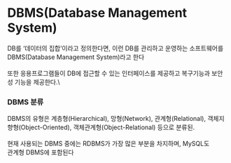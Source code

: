 # DBMS(Database Management System)

DB를 ‘데이터의 집합’이라고 정의한다면, 이런 DB를 관리하고 운영하는 소프트웨어를 DBMS(Database Management System)라고 한다 \
\
또한 응용프로그램들이 DB에 접근할 수 있는 인터페이스를 제공하고 복구기능과 보안성 기능을 제공한다.\


### DBMS 분류

DBMS의 유형은 계층형(Hierarchical), 망형(Network), 관계형(Relational), 객체지향형(Object-Oriented), 객체관계형(Object-Relational) 등으로 분류된.\
&#x20;\
현재 사용되는 DBMS 중에는   RDBMS가 가장 많은 부분을 차지하며, MySQL도 \
관계형 DBMS에 포함된다&#x20;

